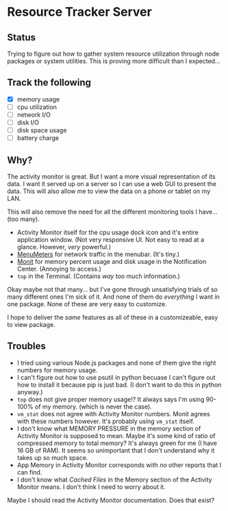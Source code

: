 # Resource Tracker Server

## Status

Trying to figure out how to gather system resource utilization through node packages or system utilities. This is proving more difficult than I expected...

## Track the following

- [x] memory usage
- [ ] cpu utilization
- [ ] network I/O
- [ ] disk I/O
- [ ] disk space usage
- [ ] battery charge

## Why?

The activity monitor is great. But I want a more visual representation of its data. I want it served up on a server so I can use a web GUI to present the data. This will also allow me to view the data on a phone or tablet on my LAN.

This will also remove the need for all the different monitoring tools I have... (too many).
  * Activity Monitor itself for the cpu usage dock icon and it's entire application window. (Not very responsive UI. Not easy to read at a glance. However, *very* powerful.)
  * [MenuMeters](https://github.com/yujitach/MenuMeters) for network traffic in the menubar. (It's tiny.)
  * [Monit](https://mmonit.com/widget/) for memory percent usage and disk usage in the Notification Center. (Annoying to access.)
  * ``top`` in the Terminal. (Contains *way* too much information.)

Okay maybe not that many... but I've gone through unsatisfying trials of so many different ones I'm sick of it. And none of them do *everything* I want in one package. None of these are very easy to customize.

I hope to deliver the *same* features as all of these in a customizeable, easy to view package.

## Troubles

  * I tried using various Node.js packages and none of them give the right numbers for memory usage.
  * I can't figure out how to use psutil in python becuase I can't figure out how to install it because pip is just bad. (I don't want to do this in python anyway.)
  * ``top`` does not give proper memory usage!? It always says I'm using 90-100% of my memory. (which is never the case).
  * ``vm_stat`` does not agree with Activity Monitor numbers. Monit agrees with these numbers however. It's probably using ``vm_stat`` itself.
  * I don't know what MEMORY PRESSURE in the memory section of Activity Monitor is supposed to mean. Maybe it's some kind of ratio of compressed memory to total memory? It's always green for me (I have 16 GB of RAM). It seems so unimportant that I don't understand why it takes up so much space.
  * App Memory in Activity Monitor corresponds with *no* other reports that I can find.
  * I don't know what *Cached Files* in the Memory section of the Activity Monitor means. I don't think I need to worry about it.

Maybe I should read the Activity Monitor documentation. Does that exist?